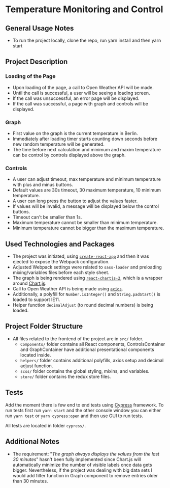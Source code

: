 # Temperature Monitoring and Control

## General Usage Notes
- To run the project locally, clone the repo, run yarn install and then yarn start


## Project Description

### Loading of the Page
- Upon loading of the page, a call to Open Weather API will be made.
- Until the call is successful, a user will be seeing a loading screen.
- If the call was unsuccessful, an error page will be displayed.
- If the call was successful, a page with graph and controls will be displayed.

### Graph
- First value on the graph is the current temperature in Berlin.
- Immediately after loading timer starts counting down seconds before new random temperature will be generated.
- The time before next calculation and minimum and maxim temperature can be control by controls displayed above the graph.

### Controls
- A user can adjust timeout, max temperature and minimum temperature with plus and minus buttons.
- Default values are 30s timeout, 30 maximum temperature, 10 minimum temperature.
- A user can long press the button to adjust the values faster.
- If values will be invalid, a message will be displayed below the control buttons.
- Timeout can't be smaller than 1s.
- Maximum temperature cannot be smaller than minimum temperature.
- Minimum temperature cannot be bigger than the maximum temperature.

## Used Technologies and Packages
- The project was initiated, using [`create-react-app`](https://github.com/facebook/create-react-app) and then it was ejected to expose the Webpack configuration.
- Adjusted Webpack settings were related to `sass-loader` and preloading mixing/variables files before each style sheet.
- The graph is being rendered using [`react-chartjs-2`](https://github.com/jerairrest/react-chartjs-2), which is a wrapper around [Chart.js](http://www.chartjs.org/).
- Call to Open Weather API is being made using [`axios`](https://github.com/axios/axios).
- Additionally, a polyfill for `Number.isInteger()` and `String.padStart()` is loaded to support IE11.
- Helper function `decimalAdjust` (to round decimal numbers) is being loaded.

## Project Folder Structure
- All files related to the frontend of the project are in `src/` folder.
  - `Components/` folder contains all React components, ControlsContainer and GraphContainer have additional presentational components located inside.
  - `helpers/` folder contains additional polyfills, axios setup and decimal adjust function.
  - `scss/` folder contains the global styling, mixins, and variables.
  - `store/` folder contains the redux store files.

## Tests
Add the moment there is few end to end tests using [Cypress](https://www.cypress.io/) framework. To run tests first run `yarn start` and the other console window you can either run `yarn test` or `yarn cypress:open` and then use GUI to run tests.

All tests are located in folder `cypress/`.

## Additional Notes
- The requirement: "*The graph always displays the values from the last 30 minutes*" hasn't been fully implemented since Chart.js will automatically minimize the number of visible labels once data gets bigger. Nevertheless, if the project was dealing with big data sets I would add filter function in Graph component to remove entries older than 30 minutes.
